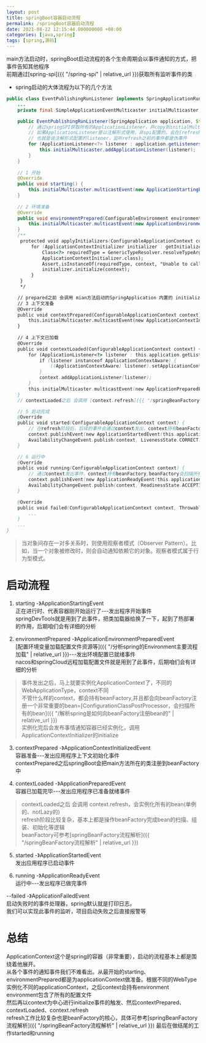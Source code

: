 ```yaml
---
layout: post
title: springBoot容器启动流程
permalink: /springBoot容器启动流程
date: 2021-08-22 12:15:44.000000000 +08:00
categories: [java,spring]
tags: [spring,源码]
---
```

main方法启动时，springBoot启动流程的各个生命周期会以事件通知的方式，把事件告知其他程序  
前期通过[spring-spi]({{ "/spring-spi" | relative_url }})获取所有监听事件的类   
* spring启动的大体流程为以下的几个方法    
```java
public class EventPublishingRunListener implements SpringApplicationRunListener {
    ...
    private final SimpleApplicationEventMulticaster initialMulticaster = new SimpleApplicationEventMulticaster();

    public EventPublishingRunListener(SpringApplication application, String[] args) {
        // 通过springSPI获取所有的ApplicationListener，并copy到initialMulticaster
        // 如果ApplicationListener是以注解形式使用，非spi配置的。会在[refresh阶段]({{ "/springBeanFactory流程解析" | relative_url }})扫描所有以注解形式配置的listener
        // 也就是说注解形式配置的listener，监听refresh之前的事件都是伪事件
        for (ApplicationListener<?> listener : application.getListeners()) {
            this.initialMulticaster.addApplicationListener(listener);
        }
    }
    
    // 1 开始
    @Override
    public void starting() {
        this.initialMulticaster.multicastEvent(new ApplicationStartingEvent(this.application, this.args));
    }
    
    // 2 环境准备
    @Override
    public void environmentPrepared(ConfigurableEnvironment environment) {
        this.initialMulticaster.multicastEvent(new ApplicationEnvironmentPreparedEvent(this.application, this.args, environment));
    }
    /**
     protected void applyInitializers(ConfigurableApplicationContext context) {
         for (ApplicationContextInitializer initializer : getInitializers()) {
             Class<?> requiredType = GenericTypeResolver.resolveTypeArgument(initializer.getClass(),
             ApplicationContextInitializer.class);
             Assert.isInstanceOf(requiredType, context, "Unable to call initializer.");
             initializer.initialize(context);
         }
     } 
     */

    // prepared之前 会调用 mian方法启动的SpringApplication 内置的 initialize,如上面的注释的代码
    // 3 上下文准备
    @Override
    public void contextPrepared(ConfigurableApplicationContext context) {
        this.initialMulticaster.multicastEvent(new ApplicationContextInitializedEvent(this.application, this.args, context));
    }
    
    // 4 上下文已加载
    @Override
    public void contextLoaded(ConfigurableApplicationContext context) {
        for (ApplicationListener<?> listener : this.application.getListeners()) {
            if (listener instanceof ApplicationContextAware) {
                ((ApplicationContextAware) listener).setApplicationContext(context);
            }
            context.addApplicationListener(listener);
        }
        this.initialMulticaster.multicastEvent(new ApplicationPreparedEvent(this.application, this.args, context));
    }
    // contextLoaded之后 会调用 [context.refresh]({{ "/springBeanFactory流程解析" | relative_url }})，会实例化所有的bean(单例的、notLazy的)，包括以注解形式配置的listener

    // 5 启动完成
    @Override
    public void started(ConfigurableApplicationContext context) {
        // 在refresh阶段后，后续的事件会通过context发出，context持有beanFactory,beanFactory在refresh期间会扫描所有的listener。所以就不能仅仅调用spi配置的listener了
        context.publishEvent(new ApplicationStartedEvent(this.application, this.args, context));
        AvailabilityChangeEvent.publish(context, LivenessState.CORRECT);
    }

    // 6 运行中
    @Override
    public void running(ConfigurableApplicationContext context) {
        // 通过context发出事件，context持有beanFactory,beanFactory会扫描所有的ApplicationListener。
        context.publishEvent(new ApplicationReadyEvent(this.application, this.args, context));
        AvailabilityChangeEvent.publish(context, ReadinessState.ACCEPTING_TRAFFIC);
    }

    @Override
    public void failed(ConfigurableApplicationContext context, Throwable exception) {
        ...
    }
    ...
}
```
  
> 当对象间存在一对多关系时，则使用观察者模式（Observer Pattern）。比如，当一个对象被修改时，则会自动通知依赖它的对象。观察者模式属于行为型模式。

# 启动流程

1. starting -》ApplicationStartingEvent  
正在进行时、代表容器刚开始运行了---发出程序开始事件  
springDevTools就是用到了此事件，把类加载器给换了一下，起到了热部署的作用，后期咱们会有详细的分析

2. environmentPrepared -》ApplicationEnvironmentPreparedEvent  
[配置环境变量加载配置文件资源等]({{ "/分析spring的Environment主要流程加载" | relative_url }})---发出环境配置已就绪事件  
nacos和springCloud远程加载配置文件就是用到了此事件，后期咱们会有详细的分析  
> 事件发出之后，马上就要实例化ApplicationContext了，不同的WebApplicationType，context不同   
> 不管什么样的context，都会持有beanFactory,并且都会向beanFactory注册一个非常重要的bean=[ConfigurationClassPostProcessor，会扫描所有的bean]({{ "/解析spring是如何向beanFactory注册bean的" | relative_url }})  
> 实例化完后会发布事情通知容器已经实例化，调用ApplicationContextInitializer的initialize

3. contextPrepared -》ApplicationContextInitializedEvent    
容器准备---发出应用程序上下文初始化事件  
contextPrepared之后springBoot会把main方法所在的类注册到beanFactory中

4. contextLoaded -》ApplicationPreparedEvent  
容器已加载完毕---发出应用程序已准备就绪事件
> contextLoaded之后 会调用 context.refresh，会实例化所有的bean(单例的、notLazy的)  
> refresh阶段比较复杂，基本上都是操作beanFactory完成bean的扫描、组装、初始化等逻辑  
> beanFactory可参考[springBeanFactory流程解析]({{ "/springBeanFactory流程解析" | relative_url }})

5. started -》ApplicationStartedEvent  
发出应用程序已启动事件

6. running -》ApplicationReadyEvent  
运行中---发出程序已做完事件

--failed -》ApplicationFailedEvent  
启动失败时的事件处理器，spring默认就是打印日志。  
我们可以实现此事件的监听，项目启动失败之后直接报警等


# 总结
ApplicationContext这个是spring的容器（非常重要），启动的流程基本上都是围绕着他展开。  
从各个事件的通知事件我们不难看出。从最开始的starting、environmentPrepared都是为applicationContext做准备。根据不同的WebType实例化不同的applicationContext，之后context会持有environment  
environment包含了所有的配置文件  
然后再以context为中心进行initialize事件的触发、然后contextPrepared、contextLoaded、context.refresh  
refresh工作比较复杂也是beanFactory的核心，具体可参考[springBeanFactory流程解析]({{ "/springBeanFactory流程解析" | relative_url }})
最后在做结尾的工作started和running
